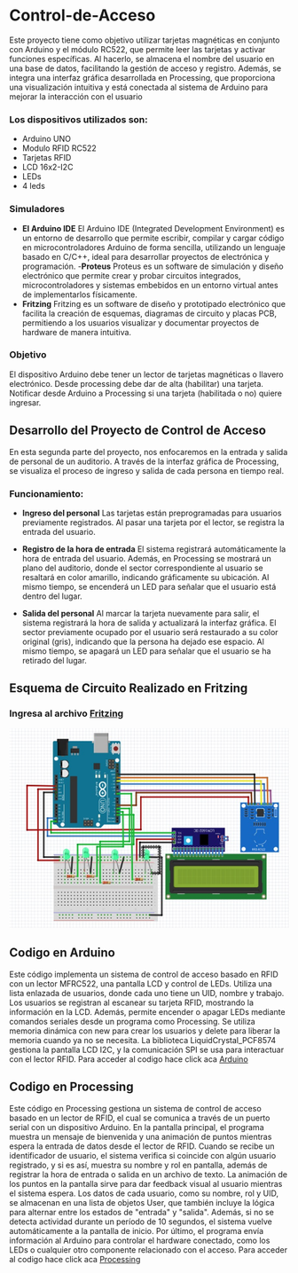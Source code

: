 # Control-de-Acceso
Este proyecto tiene como objetivo utilizar tarjetas magnéticas en conjunto con Arduino y el módulo RC522, que permite leer las tarjetas y activar funciones específicas. Al hacerlo, se almacena el nombre del usuario en una base de datos, facilitando la gestión de acceso y registro. Además, se integra una interfaz gráfica desarrollada en Processing, que proporciona una visualización intuitiva y está conectada al sistema de Arduino para mejorar la interacción con el usuario
### Los dispositivos utilizados son:

- Arduino UNO
- Modulo RFID RC522
- Tarjetas RFID
- LCD 16x2-I2C
- LEDs
- 4 leds

### Simuladores
- **El Arduino IDE**
El Arduino IDE (Integrated Development Environment) es un entorno de desarrollo que permite escribir, compilar y cargar código en microcontroladores Arduino de forma sencilla, utilizando un lenguaje basado en C/C++, ideal para desarrollar proyectos de electrónica y programación.
-**Proteus**
Proteus es un software de simulación y diseño electrónico que permite crear y probar circuitos integrados, microcontroladores y sistemas embebidos en un entorno virtual antes de implementarlos físicamente.
- **Fritzing**
Fritzing es un software de diseño y prototipado electrónico que facilita la creación de esquemas, diagramas de circuito y placas PCB, permitiendo a los usuarios visualizar y documentar proyectos de hardware de manera intuitiva.


### Objetivo
El dispositivo Arduino debe tener un lector de tarjetas magnéticas o llavero electrónico. Desde processing debe dar de alta (habilitar) una tarjeta. Notificar desde Arduino a Processing si una tarjeta (habilitada o no) quiere ingresar.


## Desarrollo del Proyecto de Control de Acceso
En esta segunda parte del proyecto, nos enfocaremos en la entrada y salida de personal de un auditorio. A través de la interfaz gráfica de Processing, se visualiza el proceso de ingreso y salida de cada persona en tiempo real.

### Funcionamiento:
- **Ingreso del personal**
Las tarjetas están preprogramadas para usuarios previamente registrados. Al pasar una tarjeta por el lector, se registra la entrada del usuario.

- **Registro de la hora de entrada**
El sistema registrará automáticamente la hora de entrada del usuario. Además, en Processing se mostrará un plano del auditorio, donde el sector correspondiente al usuario se resaltará en color amarillo, indicando gráficamente su ubicación. Al mismo tiempo, se encenderá un LED para señalar que el usuario está dentro del lugar.

- **Salida del personal**
Al marcar la tarjeta nuevamente para salir, el sistema registrará la hora de salida y actualizará la interfaz gráfica. El sector previamente ocupado por el usuario será restaurado a su color original (gris), indicando que la persona ha dejado ese espacio. Al mismo tiempo, se apagará un LED para señalar que el usuario se ha retirado del lugar.


## Esquema de Circuito Realizado en Fritzing
### Ingresa al archivo [Fritzing](https://github.com/hugoalcidesriveros/Control-de-Acceso/blob/main/esquema-aduino.fzz)
![](https://github.com/hugoalcidesriveros/Control-de-Acceso/blob/main/Circuito%20Arduino.jpg)

## Codigo en Arduino
Este código implementa un sistema de control de acceso basado en RFID con un lector MFRC522, una pantalla LCD y control de LEDs. Utiliza una lista enlazada de usuarios, donde cada uno tiene un UID, nombre y trabajo. Los usuarios se registran al escanear su tarjeta RFID, mostrando la información en la LCD. Además, permite encender o apagar LEDs mediante comandos seriales desde un programa como Processing. Se utiliza memoria dinámica con new para crear los usuarios y delete para liberar la memoria cuando ya no se necesita. La biblioteca LiquidCrystal_PCF8574 gestiona la pantalla LCD I2C, y la comunicación SPI se usa para interactuar con el lector RFID.
Para acceder al codigo hace click aca [Arduino](https://github.com/hugoalcidesriveros/Control-de-Acceso/blob/main/ArduinoControl-de-acceso_pin_13_prueba_bool.ino)

## Codigo en Processing
Este código en Processing gestiona un sistema de control de acceso basado en un lector de RFID, el cual se comunica a través de un puerto serial con un dispositivo Arduino. En la pantalla principal, el programa muestra un mensaje de bienvenida y una animación de puntos mientras espera la entrada de datos desde el lector de RFID. Cuando se recibe un identificador de usuario, el sistema verifica si coincide con algún usuario registrado, y si es así, muestra su nombre y rol en pantalla, además de registrar la hora de entrada o salida en un archivo de texto. La animación de los puntos en la pantalla sirve para dar feedback visual al usuario mientras el sistema espera. Los datos de cada usuario, como su nombre, rol y UID, se almacenan en una lista de objetos User, que también incluye la lógica para alternar entre los estados de "entrada" y "salida". Además, si no se detecta actividad durante un período de 10 segundos, el sistema vuelve automáticamente a la pantalla de inicio. Por último, el programa envía información al Arduino para controlar el hardware conectado, como los LEDs o cualquier otro componente relacionado con el acceso.
Para acceder al codigo hace click aca [Processing](https://github.com/hugoalcidesriveros/Control-de-Acceso/blob/main/Processing_archivos_y_leds.pde)
